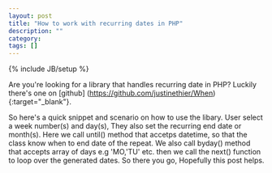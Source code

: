 ```yaml
---
layout: post
title: "How to work with recurring dates in PHP"
description: ""
category: 
tags: []
---
```

{% include JB/setup %}

Are you're looking for a library that handles recurring date in PHP? Luckily there's one on [github] (https://github.com/justinethier/When){:target="_blank"}.

So here's a quick snippet and scenario on how to use the libary. User select a week number(s) and day(s), They also set the recurring end date or month(s). Here we call until() method that accetps datetime, so that the class know when to end date of the repeat. We also call byday() method that accepts array of days e.g 'MO,'TU' etc. then we call the next() function to loop over the generated dates. So there you go, Hopefully this post helps.

<script src="https://gist.github.com/3616101.js"> </script>
